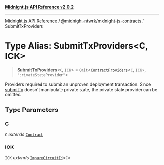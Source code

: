[**Midnight.js API Reference v2.0.2**](../../../README.md)

***

[Midnight.js API Reference](../../../packages.md) / [@midnight-ntwrk/midnight-js-contracts](../README.md) / SubmitTxProviders

# Type Alias: SubmitTxProviders\<C, ICK\>

> **SubmitTxProviders**\<`C`, `ICK`\> = `Omit`\<[`ContractProviders`](ContractProviders.md)\<`C`, `ICK`\>, `"privateStateProvider"`\>

Providers required to submit an unproven deployment transaction. Since [submitTx](../functions/submitTx.md) doesn't
manipulate private state, the private state provider can be omitted.

## Type Parameters

### C

`C` *extends* [`Contract`](../../midnight-js-types/interfaces/Contract.md)

### ICK

`ICK` *extends* [`ImpureCircuitId`](../../midnight-js-types/type-aliases/ImpureCircuitId.md)\<`C`\>
